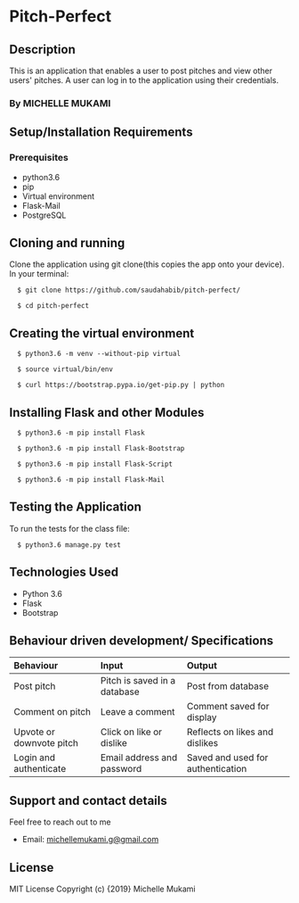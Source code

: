 # Pitch-Perfect

## Description
This is an application that enables a user to post pitches and view other users' pitches. A user can log in to the application using their credentials.
### By MICHELLE MUKAMI

## Setup/Installation Requirements

### Prerequisites
* python3.6
* pip
* Virtual environment
* Flask-Mail
* PostgreSQL

## Cloning and running
Clone the application using git clone(this copies the app onto your device). In your terminal:

  ```  $ git clone https://github.com/saudahabib/pitch-perfect/```
  
  ```  $ cd pitch-perfect```

## Creating the virtual environment

  ```  $ python3.6 -m venv --without-pip virtual```
  
  ```  $ source virtual/bin/env```
  
  ```  $ curl https://bootstrap.pypa.io/get-pip.py | python```

## Installing Flask and other Modules

  ```  $ python3.6 -m pip install Flask```
  
  ```  $ python3.6 -m pip install Flask-Bootstrap```
  
  ```  $ python3.6 -m pip install Flask-Script```
  
  ```  $ python3.6 -m pip install Flask-Mail```


## Testing the Application
To run the tests for the class file:

  ```  $ python3.6 manage.py test```

## Technologies Used
* Python 3.6
* Flask
* Bootstrap
## Behaviour driven development/ Specifications
| Behaviour    | Input     | Output|
| :------------- | :------------- |:---------|
|   Post pitch     |     Pitch is saved in a database | Post from database|
|Comment on pitch|Leave a comment| Comment saved for display|
|Upvote or downvote pitch|Click on like or dislike|Reflects on likes and dislikes|
|Login and authenticate|Email address and password|Saved and used for authentication|


## Support and contact details
Feel free to reach out to me


* Email: michellemukami.g@gmail.com
## License
MIT License Copyright (c) {2019} Michelle Mukami
